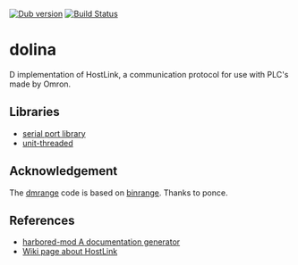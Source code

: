 [![Dub version](https://img.shields.io/badge/dub-v1.0.0-orange.svg)](http://code.dlang.org/packages/dolina)
[![Build Status](https://travis-ci.org/o3o/dolina.svg?branch=master)](https://travis-ci.org/o3o/dolina)

# dolina
D implementation of HostLink, a communication protocol for use with PLC's made by Omron.

## Libraries
* [serial port library](https://github.com/NCrashed/serial-port)
* [unit-threaded](https://github.com/atilaneves/unit-threaded.git)

## Acknowledgement
The [dmrange](https://github.com/o3o/dolina/blob/master/src/dolina/dmrange.d) code is based on [binrange](https://github.com/p0nce/binrange).
Thanks to ponce.

## References
* [harbored-mod A documentation generator](https://github.com/kiith-sa/harbored-mod)
* [Wiki page about HostLink](https://en.wikipedia.org/wiki/HostLink_Protocol)
